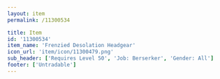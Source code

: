 ```yaml
---
layout: item
permalink: /11300534

title: Item
id: '11300534'
item_name: 'Frenzied Desolation Headgear'
icon_url: 'item/icon/11300479.png'
sub_header: ['Requires Level 50', 'Job: Berserker', 'Gender: All']
footer: ['Untradable']
---
```

